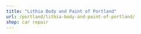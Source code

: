 ```yaml
---
title: "Lithia Body and Paint of Portland"
url: /portland/lithia-body-and-paint-of-portland/
shop: car repair
---
```

